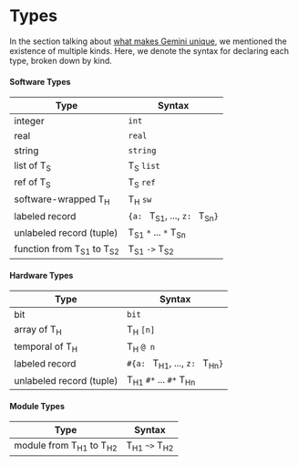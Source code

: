 # Types

In the section talking about [what makes Gemini unique](overview/unique.md), we mentioned the existence of multiple kinds. Here, we denote the syntax for declaring each type, broken down by kind.

#### Software Types

| Type        | Syntax    |
| ----------- | --------- |
| integer     | `int`     |
| real        | `real`    |
| string      | `string`  |
| list of T<sub>S</sub>   | T<sub>S</sub> `list` |
| ref of T<sub>S</sub>    | T<sub>S</sub> `ref`  |
| software-wrapped T<sub>H</sub>    | T<sub>H</sub> `sw`  |
| labeled record | `{a: ` T<sub>S1</sub>, ..., `z: ` T<sub>Sn</sub>`}` |
| unlabeled record (tuple) | T<sub>S1</sub> `*` ... `*` T<sub>Sn</sub> |
| function from T<sub>S1</sub> to T<sub>S2</sub> | T<sub>S1</sub> `->` T<sub>S2</sub> |

#### Hardware Types

| Type        | Syntax    |
| ----------- | --------- |
| bit     | `bit`     |
| array of T<sub>H</sub>   | T<sub>H</sub> `[n]` |
| temporal of T<sub>H</sub>    | T<sub>H</sub> `@ n`  |
| labeled record | `#{a: ` T<sub>H1</sub>, ..., `z: ` T<sub>Hn</sub>`}` |
| unlabeled record (tuple) | T<sub>H1</sub> `#*` ... `#*` T<sub>Hn</sub> |

#### Module Types

| Type        | Syntax    |
| ----------- | --------- |
| module from T<sub>H1</sub> to T<sub>H2</sub> | T<sub>H1</sub> `~>` T<sub>H2</sub> |
